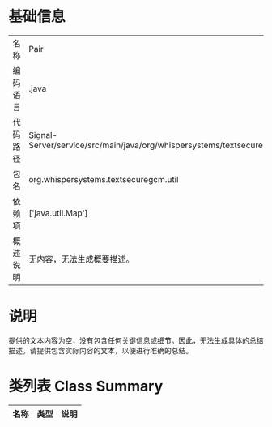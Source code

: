 # 基础信息

|      |      |
|------|------|
| 名称 | Pair |
| 编码语言 | .java |
| 代码路径 | Signal-Server/service/src/main/java/org/whispersystems/textsecuregcm/util/Pair.java |
| 包名 | org.whispersystems.textsecuregcm.util |
| 依赖项 | ['java.util.Map'] |
| 概述说明 | 无内容，无法生成概要描述。 |

# 说明

提供的文本内容为空，没有包含任何关键信息或细节。因此，无法生成具体的总结描述。请提供包含实际内容的文本，以便进行准确的总结。

# 类列表 Class Summary

| 名称   | 类型  | 说明 |
|-------|------|-------------|




